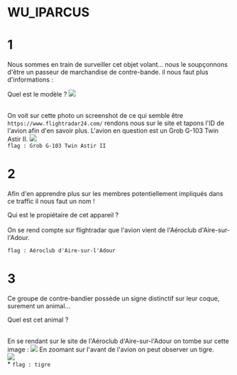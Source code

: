 # WU_IPARCUS
# 1
Nous sommes en train de surveiller cet objet volant... nous le soupçonnons d'être un passeur de marchandise de contre-bande.
il nous faut plus d'informations :

Quel est le modèle ?
<img src="https://github.com/mrk59/WU_IPARCUS/blob/main/WU_IPARCUS/images/caplane.jpg"> <br> <br>


On voit sur cette photo un screenshot de ce qui semble être ``https://www.flightradar24.com/`` rendons nous sur le site et tapons l'ID de l'avion afin d'en savoir plus.
L'avion en question est un Grob G-103 Twin Astir II.
<img src="https://github.com/mrk59/WU_IPARCUS/blob/main/WU_IPARCUS/images/flight_radar_id.PNG"> <br>
`` flag : Grob G-103 Twin Astir II ``


# 2

Afin d'en apprendre plus sur les membres potentiellement impliqués dans ce traffic il nous faut un nom !

Qui est le propiétaire de cet appareil ? <br> <br>
On se rend compte sur flightradar que l'avion vient de l'Aéroclub d'Aire-sur-l'Adour.

`` flag : Aéroclub d'Aire-sur-l'Adour ``
# 3

Ce groupe de contre-bandier possède un signe distinctif sur leur coque, surement un animal...

Quel est cet animal ? <br> <br>

En se rendant sur le site de l'Aéroclub d'Aire-sur-l'Adour on tombe sur cette image : 
<img src="https://www.aeroclub-aire.fr/lfda/wp-content/uploads/2019/11/GROB-G103-Twin-2-biplace-%C3%A9cole-2-scaled.jpg">
En zoomant sur l'avant de l'avion on peut observer un tigre. <br>
<img src="https://github.com/mrk59/WU_IPARCUS/blob/main/WU_IPARCUS/images/avant_avion.PNG"> <br>*
``flag : tigre``
